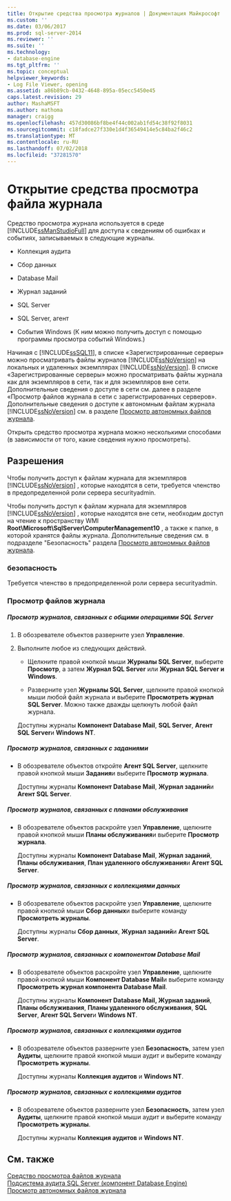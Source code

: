```yaml
---
title: Открытие средства просмотра журналов | Документация Майкрософт
ms.custom: ''
ms.date: 03/06/2017
ms.prod: sql-server-2014
ms.reviewer: ''
ms.suite: ''
ms.technology:
- database-engine
ms.tgt_pltfrm: ''
ms.topic: conceptual
helpviewer_keywords:
- Log File Viewer, opening
ms.assetid: a86b89cb-0432-4648-895a-05ecc5450e45
caps.latest.revision: 29
author: MashaMSFT
ms.author: mathoma
manager: craigg
ms.openlocfilehash: 457d30086bf8be4f44c002ab1fd54c38f92f8031
ms.sourcegitcommit: c18fadce27f330e1d4f36549414e5c84ba2f46c2
ms.translationtype: MT
ms.contentlocale: ru-RU
ms.lasthandoff: 07/02/2018
ms.locfileid: "37281570"
---
```

# <a name="open-log-file-viewer"></a>Открытие средства просмотра файла журнала
  Средство просмотра журнала используется в среде [!INCLUDE[ssManStudioFull](../../includes/ssmanstudiofull-md.md)] для доступа к сведениям об ошибках и событиях, записываемых в следующие журналы.  
  
-   Коллекция аудита  
  
-   Сбор данных  
  
-   Database Mail  
  
-   Журнал заданий  
  
-   SQL Server  
  
-   SQL Server, агент  
  
-   События Windows (К ним можно получить доступ с помощью программы просмотра событий Windows.)  
  
 Начиная с [!INCLUDE[ssSQL11](../../includes/sssql11-md.md)], в списке «Зарегистрированные серверы» можно просматривать файлы журналов [!INCLUDE[ssNoVersion](../../includes/ssnoversion-md.md)] на локальных и удаленных экземплярах [!INCLUDE[ssNoVersion](../../includes/ssnoversion-md.md)]. В списке «Зарегистрированные серверы» можно просматривать файлы журнала как для экземпляров в сети, так и для экземпляров вне сети. Дополнительные сведения о доступе в сети см. далее в разделе «Просмотр файлов журнала в сети с зарегистрированных серверов». Дополнительные сведения о доступе к автономным файлам журнала [!INCLUDE[ssNoVersion](../../includes/ssnoversion-md.md)] см. в разделе [Просмотр автономных файлов журнала](view-offline-log-files.md).  
  
 Открыть средство просмотра журнала можно несколькими способами (в зависимости от того, какие сведения нужно просмотреть).  
  
##  <a name="BeforeYouBegin"></a> Разрешения  
 Чтобы получить доступ к файлам журнала для экземпляров [!INCLUDE[ssNoVersion](../../includes/ssnoversion-md.md)] , которые находятся в сети, требуется членство в предопределенной роли сервера securityadmin.  
  
 Чтобы получить доступ к файлам журнала для экземпляров [!INCLUDE[ssNoVersion](../../includes/ssnoversion-md.md)] , которые находятся вне сети, необходим доступ на чтение к пространству WMI **Root\Microsoft\SqlServer\ComputerManagement10** , а также к папке, в которой хранятся файлы журнала. Дополнительные сведения см. в подразделе "Безопасность" раздела [Просмотр автономных файлов журнала](view-offline-log-files.md).  
  
### <a name="security"></a>безопасность  
 Требуется членство в предопределенной роли сервера securityadmin.  
  
### <a name="view-log-files"></a>Просмотр файлов журнала  
  
##### <a name="to-view-logs-that-are-related-to-general-sql-server-activity"></a>Просмотр журналов, связанных с общими операциями SQL Server  
  
1.  В обозревателе объектов разверните узел **Управление**.  
  
2.  Выполните любое из следующих действий.  
  
    -   Щелкните правой кнопкой мыши **Журналы SQL Server**, выберите **Просмотр**, а затем **Журнал SQL Server** или **Журнал SQL Server и Windows**.  
  
    -   Разверните узел **Журналы SQL Server**, щелкните правой кнопкой мыши любой файл журнала и выберите **Просмотреть журнал SQL Server**. Можно также дважды щелкнуть любой файл журнала.  
  
     Доступны журналы **Компонент Database Mail**, **SQL Server**, **Агент SQL Server**и **Windows NT**.  
  
##### <a name="to-view-logs-that-are-related-to-jobs"></a>Просмотр журналов, связанных с заданиями  
  
-   В обозревателе объектов откройте **Агент SQL Server**, щелкните правой кнопкой мыши **Задания**и выберите **Просмотр журнала**.  
  
     Доступны журналы **Компонент Database Mail**, **Журнал заданий**и **Агент SQL Server**.  
  
##### <a name="to-view-logs-that-are-related-to-maintenance-plans"></a>Просмотр журналов, связанных с планами обслуживания  
  
-   В обозревателе объектов раскройте узел **Управление**, щелкните правой кнопкой мыши **Планы обслуживания**и выберите **Просмотр журнала**.  
  
     Доступны журналы **Компонент Database Mail**, **Журнал заданий**, **Планы обслуживания**, **План удаленного обслуживания**и **Агент SQL Server**.  
  
##### <a name="to-view-logs-that-are-related-to-data-collection"></a>Просмотр журналов, связанных с коллекциями данных  
  
-   В обозревателе объектов раскройте узел **Управление**, щелкните правой кнопкой мыши **Сбор данных**и выберите команду **Просмотреть журналы**.  
  
     Доступны журналы **Сбор данных**, **Журнал заданий**и **Агент SQL Server**.  
  
##### <a name="to-view-logs-that-are-related-to-database-mail"></a>Просмотр журналов, связанных с компонентом Database Mail  
  
-   В обозревателе объектов раскройте узел **Управление**, щелкните правой кнопкой мыши **Компонент Database Mail**и выберите команду **Просмотреть журнал компонента Database Mail**.  
  
     Доступны журналы **Компонент Database Mail, Журнал заданий**, **Планы обслуживания**, **Планы удаленного обслуживания**, **SQL Server**, **Агент SQL Server**и **Windows NT**.  
  
##### <a name="to-view-logs-that-are-related-to-audits-collections"></a>Просмотр журналов, связанных с коллекциями аудитов  
  
-   В обозревателе объектов разверните узел **Безопасность**, затем узел **Аудиты**, щелкните правой кнопкой мыши аудит и выберите команду **Просмотреть журналы**.  
  
     Доступны журналы **Коллекция аудитов** и **Windows NT**.  
  
##### <a name="to-view-logs-that-are-related-to-audits-collections"></a>Просмотр журналов, связанных с коллекциями аудитов  
  
-   В обозревателе объектов разверните узел **Безопасность**, затем узел **Аудиты**, щелкните правой кнопкой мыши аудит и выберите команду **Просмотреть журналы**.  
  
     Доступны журналы **Коллекция аудитов** и **Windows NT**.  
  
## <a name="see-also"></a>См. также  
 [Средство просмотра файлов журнала](log-file-viewer.md)   
 [Подсистема аудита SQL Server (компонент Database Engine)](../security/auditing/sql-server-audit-database-engine.md)   
 [Просмотр автономных файлов журнала](view-offline-log-files.md)  
  
  
